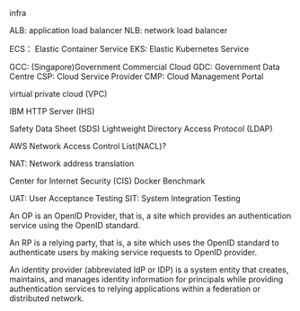 infra

ALB: application load balancer
NLB: network load balancer

ECS： Elastic Container Service
EKS: Elastic Kubernetes Service

GCC: (Singapore)Government Commercial Cloud 
GDC: Government Data Centre
CSP: Cloud Service Provider
CMP: Cloud Management Portal

virtual private cloud (VPC)

IBM HTTP Server (IHS)

Safety Data Sheet (SDS)
Lightweight Directory Access Protocol (LDAP)

AWS Network Access Control List(NACL)?

NAT: Network address translation

Center for Internet Security (CIS) Docker Benchmark


UAT: User Acceptance Testing
SIT: System Integration Testing



An OP is an OpenID Provider, that is, a site which provides an authentication service using the OpenID standard.

An RP is a relying party, that is, a site which uses the OpenID standard to authenticate users by making service requests to OpenID provider.

An identity provider (abbreviated IdP or IDP) is a system entity that creates, maintains, and manages identity information for principals while providing authentication services to relying applications within a federation or distributed network.
